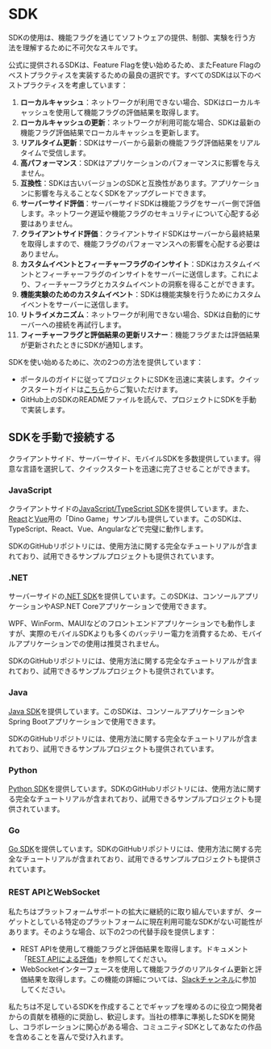 # SDK

SDKの使用は、機能フラグを通じてソフトウェアの提供、制御、実験を行う方法を理解するために不可欠なスキルです。

公式に提供されるSDKは、Feature Flagを使い始めるため、またFeature Flagのベストプラクティスを実装するための最良の選択です。すべてのSDKは以下のベストプラクティスを考慮しています：

1. **ローカルキャッシュ**：ネットワークが利用できない場合、SDKはローカルキャッシュを使用して機能フラグの評価結果を取得します。
2. **ローカルキャッシュの更新**：ネットワークが利用可能な場合、SDKは最新の機能フラグ評価結果でローカルキャッシュを更新します。
3. **リアルタイム更新**：SDKはサーバーから最新の機能フラグ評価結果をリアルタイムで受信します。
4. **高パフォーマンス**：SDKはアプリケーションのパフォーマンスに影響を与えません。
5. **互換性**：SDKは古いバージョンのSDKと互換性があります。アプリケーションに影響を与えることなくSDKをアップグレードできます。
6. **サーバーサイド評価**：サーバーサイドSDKは機能フラグをサーバー側で評価します。ネットワーク遅延や機能フラグのセキュリティについて心配する必要はありません。
7. **クライアントサイド評価**：クライアントサイドSDKはサーバーから最終結果を取得しますので、機能フラグのパフォーマンスへの影響を心配する必要はありません。
8. **カスタムイベントとフィーチャーフラグのインサイト**：SDKはカスタムイベントとフィーチャーフラグのインサイトをサーバーに送信します。これにより、フィーチャーフラグとカスタムイベントの洞察を得ることができます。
9. **機能実験のためのカスタムイベント**：SDKは機能実験を行うためにカスタムイベントをサーバーに送信します。
10. **リトライメカニズム**：ネットワークが利用できない場合、SDKは自動的にサーバーへの接続を再試行します。
11. **フィーチャーフラグと評価結果の更新リスナー**：機能フラグまたは評価結果が更新されたときにSDKが通知します。

SDKを使い始めるために、次の2つの方法を提供しています：

- ポータルのガイドに従ってプロジェクトにSDKを迅速に実装します。クイックスタートガイドは[こちら](../getting-started/connect-an-sdk)からご覧いただけます。
- GitHub上のSDKのREADMEファイルを読んで、プロジェクトにSDKを手動で実装します。

## SDKを手動で接続する

クライアントサイド、サーバーサイド、モバイルSDKを多数提供しています。得意な言語を選択して、クイックスタートを迅速に完了させることができます。

### JavaScript

クライアントサイドの[JavaScript/TypeScript SDK](https://github.com/featbit/featbit-js-client-sdk)を提供しています。また、[React](https://github.com/featbit/featbit-samples/tree/main/samples/dino-game/interactive-demo-react)と[Vue](https://github.com/featbit/featbit-samples/tree/main/samples/dino-game/interactive-demo-vue)用の「Dino Game」サンプルも提供しています。このSDKは、TypeScript、React、Vue、Angularなどで完璧に動作します。

SDKのGitHubリポジトリには、使用方法に関する完全なチュートリアルが含まれており、試用できるサンプルプロジェクトも提供されています。

### .NET

サーバーサイドの[.NET SDK](https://github.com/featbit/featbit-dotnet-sdk)を提供しています。このSDKは、コンソールアプリケーションやASP.NET Coreアプリケーションで使用できます。

WPF、WinForm、MAUIなどのフロントエンドアプリケーションでも動作しますが、実際のモバイルSDKよりも多くのバッテリー電力を消費するため、モバイルアプリケーションでの使用は推奨されません。

SDKのGitHubリポジトリには、使用方法に関する完全なチュートリアルが含まれており、試用できるサンプルプロジェクトも提供されています。

### Java

[Java SDK](https://github.com/featbit/featbit-java-sdk)を提供しています。このSDKは、コンソールアプリケーションやSpring Bootアプリケーションで使用できます。

SDKのGitHubリポジトリには、使用方法に関する完全なチュートリアルが含まれており、試用できるサンプルプロジェクトも提供されています。

### Python

[Python SDK](https://github.com/featbit/featbit-python-sdk)を提供しています。SDKのGitHubリポジトリには、使用方法に関する完全なチュートリアルが含まれており、試用できるサンプルプロジェクトも提供されています。

### Go

[Go SDK](https://github.com/featbit/featbit-go-sdk)を提供しています。SDKのGitHubリポジトリには、使用方法に関する完全なチュートリアルが含まれており、試用できるサンプルプロジェクトも提供されています。

### REST APIとWebSocket

私たちはプラットフォームサポートの拡大に継続的に取り組んでいますが、ターゲットとしている特定のプラットフォームに現在利用可能なSDKがない可能性があります。そのような場合、以下の2つの代替手段を提供します：

- REST APIを使用して機能フラグと評価結果を取得します。ドキュメント「[REST APIによる評価](retrieve-feature-flags-with-api)」を参照してください。
- WebSocketインターフェースを使用して機能フラグのリアルタイム更新と評価結果を取得します。この機能の詳細については、[Slackチャンネル](https://join.slack.com/t/featbit/shared_invite/zt-1ew5e2vbb-x6Apan1xZOaYMnFzqZkGNQ)に参加してください。

私たちは不足しているSDKを作成することでギャップを埋めるのに役立つ開発者からの貢献を積極的に奨励し、歓迎します。当社の標準に準拠したSDKを開発し、コラボレーションに関心がある場合、コミュニティSDKとしてあなたの作品を含めることを喜んで受け入れます。